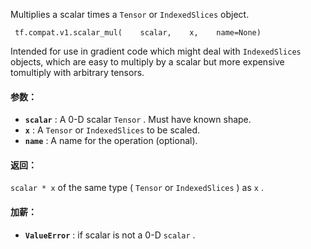 Multiplies a scalar times a  `Tensor`  or  `IndexedSlices`  object.

```
 tf.compat.v1.scalar_mul(    scalar,    x,    name=None) 
```

Intended for use in gradient code which might deal with  `IndexedSlices` objects, which are easy to multiply by a scalar but more expensive tomultiply with arbitrary tensors.

#### 参数：
- **`scalar`** : A 0-D scalar  `Tensor` . Must have known shape.
- **`x`** : A  `Tensor`  or  `IndexedSlices`  to be scaled.
- **`name`** : A name for the operation (optional).


#### 返回：
 `scalar * x`  of the same type ( `Tensor`  or  `IndexedSlices` ) as  `x` .

#### 加薪：
- **`ValueError`** : if scalar is not a 0-D  `scalar` .
